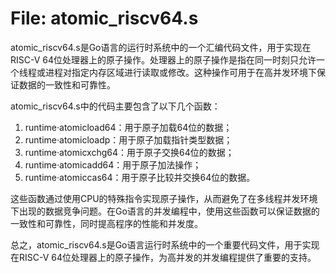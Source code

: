 # File: atomic_riscv64.s

atomic_riscv64.s是Go语言的运行时系统中的一个汇编代码文件，用于实现在RISC-V 64位处理器上的原子操作。处理器上的原子操作是指在同一时刻只允许一个线程或进程对指定内存区域进行读取或修改。这种操作可用于在高并发环境下保证数据的一致性和可靠性。

atomic_riscv64.s中的代码主要包含了以下几个函数：

1. runtime·atomicload64：用于原子加载64位的数据；
2. runtime·atomicloadp：用于原子加载指针类型数据；
3. runtime·atomicxchg64：用于原子交换64位的数据；
4. runtime·atomicadd64：用于原子加法操作；
5. runtime·atomiccas64：用于原子比较并交换64位的数据。

这些函数通过使用CPU的特殊指令实现原子操作，从而避免了在多线程并发环境下出现的数据竞争问题。在Go语言的并发编程中，使用这些函数可以保证数据的一致性和可靠性，同时提高程序的性能和并发度。

总之，atomic_riscv64.s是Go语言运行时系统中的一个重要代码文件，用于实现在RISC-V 64位处理器上的原子操作，为高并发的并发编程提供了重要的支持。

